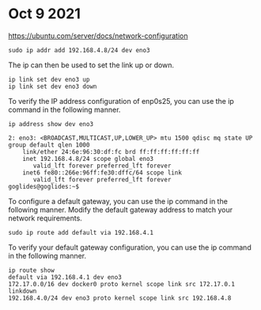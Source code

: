 # Oct 9 2021

https://ubuntu.com/server/docs/network-configuration

```
sudo ip addr add 192.168.4.8/24 dev eno3
```

The ip can then be used to set the link up or down.
```
ip link set dev eno3 up
ip link set dev eno3 down
```

To verify the IP address configuration of enp0s25, you can use the ip command in the following manner.

```
ip address show dev eno3

2: eno3: <BROADCAST,MULTICAST,UP,LOWER_UP> mtu 1500 qdisc mq state UP group default qlen 1000
    link/ether 24:6e:96:30:df:fc brd ff:ff:ff:ff:ff:ff
    inet 192.168.4.8/24 scope global eno3
       valid_lft forever preferred_lft forever
    inet6 fe80::266e:96ff:fe30:dffc/64 scope link 
       valid_lft forever preferred_lft forever
goglides@goglides:~$ 

```

To configure a default gateway, you can use the ip command in the following manner. Modify the default gateway address to match your network requirements.

```
sudo ip route add default via 192.168.4.1
```

To verify your default gateway configuration, you can use the ip command in the following manner.

```
ip route show
default via 192.168.4.1 dev eno3 
172.17.0.0/16 dev docker0 proto kernel scope link src 172.17.0.1 linkdown 
192.168.4.0/24 dev eno3 proto kernel scope link src 192.168.4.8 
```